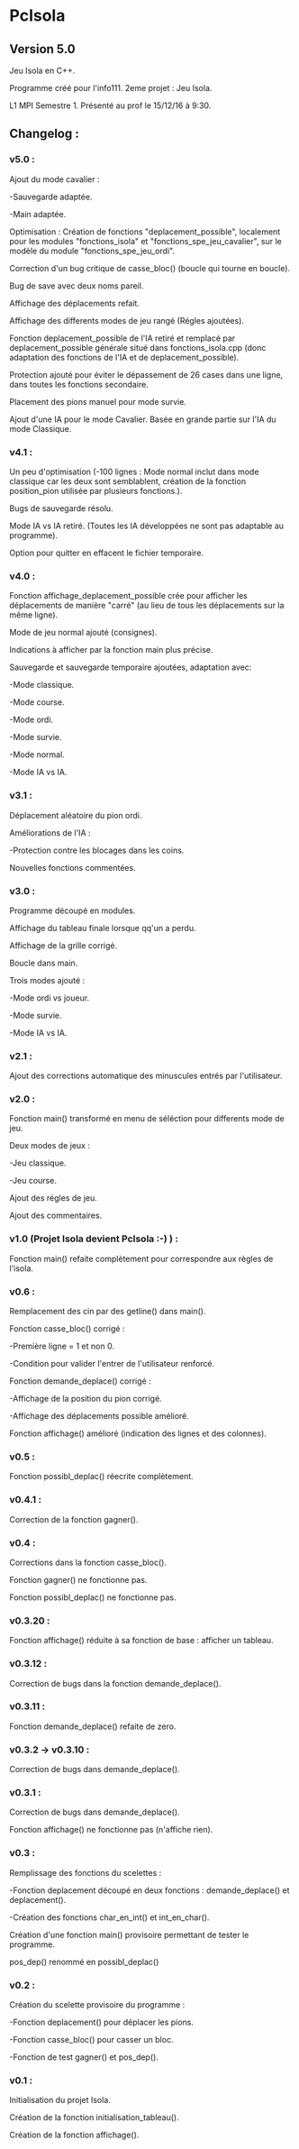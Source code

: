 # PcIsola
## Version 5.0
Jeu Isola en C++.

Programme créé pour l'info111. 2eme projet : Jeu Isola.

L1 MPI Semestre 1. Présenté au prof le 15/12/16 à 9:30.

## Changelog :


### v5.0 :

Ajout du mode cavalier :

-Sauvegarde adaptée.

-Main adaptée.

Optimisation : Création de fonctions "deplacement_possible", localement pour les modules "fonctions_isola" et "fonctions_spe_jeu_cavalier", sur le modèle du module "fonctions_spe_jeu_ordi".

Correction d'un bug critique de casse_bloc() (boucle qui tourne en boucle).

Bug de save avec deux noms pareil.

Affichage des déplacements refait.

Affichage des differents modes de jeu rangé (Régles ajoutées).

Fonction deplacement_possible de l'IA retiré et remplacé par deplacement_possible générale situé dans fonctions_isola.cpp (donc adaptation des fonctions de l'IA et de deplacement_possible).

Protection ajouté pour éviter le dépassement de 26 cases dans une ligne, dans toutes les fonctions secondaire.

Placement des pions manuel pour mode survie.

Ajout d'une IA pour le mode Cavalier. Basée en grande partie sur l'IA du mode Classique.


### v4.1 :

Un peu d'optimisation (-100 lignes : Mode normal inclut dans mode classique car les deux sont semblablent, création de la fonction position_pion utilisée par plusieurs fonctions.).

Bugs de sauvegarde résolu.

Mode IA vs IA retiré. (Toutes les IA développées ne sont pas adaptable au programme).

Option pour quitter en effacent le fichier temporaire.


### v4.0 :

Fonction affichage_deplacement_possible crée pour afficher les déplacements de manière "carré" (au lieu de tous les déplacements sur la même ligne).

Mode de jeu normal ajouté (consignes).

Indications à afficher par la fonction main plus précise.

Sauvegarde et sauvegarde temporaire ajoutées, adaptation avec:

-Mode classique.

-Mode course.

-Mode ordi.

-Mode survie.

-Mode normal.

-Mode IA vs IA.


### v3.1 :

Déplacement aléatoire du pion ordi.

Améliorations de l'IA : 

-Protection contre les blocages dans les coins.

Nouvelles fonctions commentées.


### v3.0 :

Programme découpé en modules.

Affichage du tableau finale lorsque qq'un a perdu.

Affichage de la grille corrigé.

Boucle dans main.

Trois modes ajouté :

 -Mode ordi vs joueur.
 
 -Mode survie.
 
 -Mode IA vs IA.


### v2.1 :

Ajout des corrections automatique des minuscules entrés par l'utilisateur.


### v2.0 :

Fonction main() transformé en menu de séléction pour differents mode de jeu.

Deux modes de jeux :

-Jeu classique.

-Jeu course.

Ajout des régles de jeu.

Ajout des commentaires.


### v1.0 (Projet Isola devient PcIsola :-) ) :

Fonction main() refaite complètement pour correspondre aux règles de l'isola.


### v0.6 :

Remplacement des cin par des getline() dans main().

Fonction casse_bloc() corrigé :

-Première ligne = 1 et non 0.

-Condition pour valider l'entrer de l'utilisateur renforcé.

Fonction demande_deplace() corrigé :

-Affichage de la position du pion corrigé.

-Affichage des déplacements possible amélioré.

Fonction affichage() amélioré (indication des lignes et des colonnes).


### v0.5 :

Fonction possibl_deplac() réecrite complètement.


### v0.4.1 :
Correction de la fonction gagner().


### v0.4 :

Corrections dans la fonction casse_bloc().

Fonction gagner() ne fonctionne pas.

Fonction possibl_deplac() ne fonctionne pas.


### v0.3.20 :

Fonction affichage() réduite à sa fonction de base : afficher un tableau.


### v0.3.12 :

Correction de bugs dans la fonction demande_deplace().


### v0.3.11 :

Fonction demande_deplace() refaite de zero.


### v0.3.2 -> v0.3.10 :

Correction de bugs dans demande_deplace().


### v0.3.1 :

Correction de bugs dans demande_deplace().

Fonction affichage() ne fonctionne pas (n'affiche rien).


### v0.3 :

Remplissage des fonctions du scelettes :

-Fonction deplacement découpé en deux fonctions : demande_deplace() et deplacement().

-Création des fonctions char_en_int() et int_en_char().

Création d'une fonction main() provisoire permettant de tester le programme.

pos_dep() renommé en possibl_deplac()


### v0.2 :

Création du scelette provisoire du programme :

-Fonction deplacement() pour déplacer les pions.

-Fonction casse_bloc() pour casser un bloc.

-Fonction de test gagner() et pos_dep().


### v0.1 :

Initialisation du projet Isola.

Création de la fonction initialisation_tableau().

Création de la fonction affichage().
